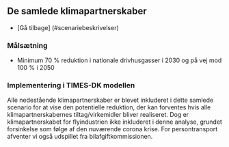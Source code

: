 <a name="KP"></a>
## De samlede klimapartnerskaber
- [Gå tilbage] (#scenariebeskrivelser)

### Målsætning
- Minimum 70 % reduktion i nationale drivhusgasser i 2030 og på vej mod 100 % i 2050

### Implementering i TIMES-DK modellen
Alle nedestående klimapartnerskaber er blevet inkluderet i dette samlede scenario for at vise den potentielle reduktion, der kan forventes hvis alle klimapartnerskabernes tiltag/virkemidler bliver realiseret. Dog er klimapartnerskabet for flyindustrien ikke inkluderet i denne analyse, grundet forsinkelse som følge af den nuværende corona krise. For persontransport afventer vi også udspillet fra bilafgiftkommissionen.